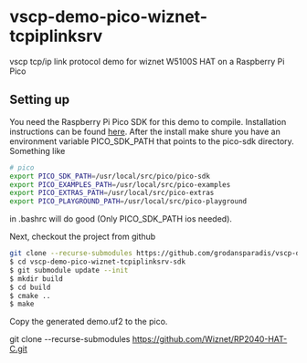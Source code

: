 # vscp-demo-pico-wiznet-tcpiplinksrv

vscp tcp/ip link protocol demo for wiznet  W5100S HAT on a Raspberry Pi Pico

## Setting up

You need the Raspberry Pi Pico SDK for this demo to compile. Installation instructions can be found [here](https://datasheets.raspberrypi.com/pico/getting-started-with-pico.pdf). After the install make shure you have an environment variable PICO_SDK_PATH that points to the pico-sdk directory. Something like

```bash
# pico 
export PICO_SDK_PATH=/usr/local/src/pico/pico-sdk
export PICO_EXAMPLES_PATH=/usr/local/src/pico-examples
export PICO_EXTRAS_PATH=/usr/local/src/pico-extras
export PICO_PLAYGROUND_PATH=/usr/local/src/pico-playground
```

in .bashrc will do good (Only PICO_SDK_PATH ios needed).

Next, checkout the project from github

```bash
git clone --recurse-submodules https://github.com/grodansparadis/vscp-demo-pico-wiznet-tcpiplinksrv.git
$ cd vscp-demo-pico-wiznet-tcpiplinksrv-sdk
$ git submodule update --init
$ mkdir build
$ cd build
$ cmake ..
$ make
```

Copy the generated demo.uf2 to the pico.

git clone --recurse-submodules https://github.com/Wiznet/RP2040-HAT-C.git